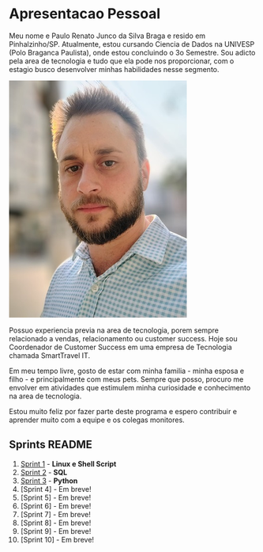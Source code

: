 # Apresentacao Pessoal

Meu nome e Paulo Renato Junco da Silva Braga e resido em Pinhalzinho/SP. Atualmente, estou cursando Ciencia de Dados na UNIVESP (Polo Braganca Paulista), onde estou concluindo o 3o Semestre. Sou adicto pela area de tecnologia e tudo que ela pode nos proporcionar, com o estagio busco desenvolver minhas habilidades nesse segmento.

![Link para minha foto](https://github.com/paulorenatojsb/general/blob/main/photo_eu.jpg)

Possuo experiencia previa na area de tecnologia, porem sempre relacionado a vendas, relacionamento ou customer success. Hoje sou Coordenador de Customer Success em uma empresa de Tecnologia chamada SmartTravel IT. 

Em meu tempo livre, gosto de estar com minha familia - minha esposa e filho - e principalmente com meus pets. Sempre que posso, procuro me envolver em atividades que estimulem minha curiosidade e conhecimento na area de tecnologia.

Estou muito feliz por fazer parte deste programa e espero contribuir e aprender muito com a equipe e os colegas monitores.

## Sprints README

1. [Sprint 1](./Sprint%2001/README.md) - **Linux e Shell Script**
2. [Sprint 2](./Sprint%2002/README.MD) - **SQL**
3. [Sprint 3](./Sprint%2003/README.md) - **Python**
4. [Sprint 4] - Em breve!
5. [Sprint 5] - Em breve!
6. [Sprint 6] - Em breve!
7. [Sprint 7] - Em breve!
8. [Sprint 8] - Em breve!
9. [Sprint 9] - Em breve!
10. [Sprint 10] - Em breve!